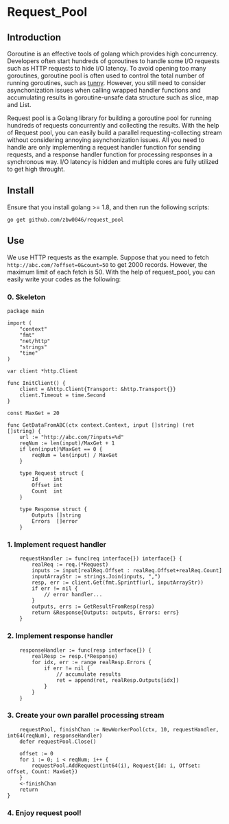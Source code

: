 # Request_Pool

## Introduction

Goroutine is an effective tools of golang which provides high concurrency. Developers often start hundreds of goroutines to handle some I/O requests such as HTTP requests to hide I/O latency. 
To avoid opening too many goroutines, goroutine pool is often used to control the total number of running goroutines, such as <a href=https://github.com/Jeffail/tunny>tunny</a>.
However, you still need to consider asynchonization issues when calling wrapped handler functions and accumulating results in goroutine-unsafe data structure such as slice, map and List.

Request pool is a Golang library for building a goroutine pool for running hundreds of requests concurrently and collecting the results. 
With the help of Request pool, you can easily build a parallel requesting-collecting stream without considering annoying asynchonization issues.
All you need to handle are only implementing a request handler function for sending requests, and a response handler function for processing responses in a synchronous way.
I/O latency is hidden and multiple cores are fully utilized to get high throught.

## Install

Ensure that you install golang >= 1.8, and then run the following scripts:

```
go get github.com/zbw0046/request_pool
```

## Use

We use HTTP requests as the example. Suppose that you need to fetch ```http://abc.com/?offset=0&count=50``` to get 2000 records. However, the maximum limit of each fetch is 50. With the help of request_pool, you can easily write your codes as the following:

### 0. Skeleton

```
package main

import (
	"context"
	"fmt"
	"net/http"
	"strings"
	"time"
)

var client *http.Client

func InitClient() {
	client = &http.Client{Transport: &http.Transport{}}
	client.Timeout = time.Second
}

const MaxGet = 20

func GetDataFromABC(ctx context.Context, input []string) (ret []string) {
	url := "http://abc.com/?inputs=%d"
	reqNum := len(input)/MaxGet + 1
	if len(input)%MaxGet == 0 {
		reqNum = len(input) / MaxGet
	}

	type Request struct {
		Id     int
		Offset int
		Count  int
	}

	type Response struct {
		Outputs []string
		Errors  []error
	}
```

### 1. Implement request handler

```
	requestHandler := func(req interface{}) interface{} {
		realReq := req.(*Request)
		inputs := input[realReq.Offset : realReq.Offset+realReq.Count]
		inputArrayStr := strings.Join(inputs, ",")
		resp, err := client.Get(fmt.Sprintf(url, inputArrayStr))
		if err != nil {
			// error handler...
		}
		outputs, errs := GetResultFromResp(resp)
		return &Response{Outputs: outputs, Errors: errs}
	}
```

### 2. Implement response handler
```
	responseHandler := func(resp interface{}) {
		realResp := resp.(*Response)
		for idx, err := range realResp.Errors {
			if err != nil {
				// accumulate results
				ret = append(ret, realResp.Outputs[idx])
			}
		}
	}
```

### 3. Create your own parallel processing stream
```
	requestPool, finishChan := NewWorkerPool(ctx, 10, requestHandler, int64(reqNum), responseHandler)
	defer requestPool.Close()

	offset := 0
	for i := 0; i < reqNum; i++ {
		requestPool.AddRequest(int64(i), Request{Id: i, Offset: offset, Count: MaxGet})
	}
	<-finishChan
	return
}
```

### 4. Enjoy request pool!







